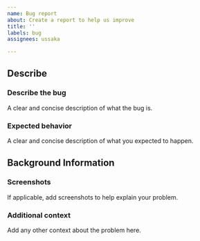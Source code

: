 ```yaml
---
name: Bug report
about: Create a report to help us improve
title: ''
labels: bug
assignees: ussaka

---
```


## Describe

### Describe the bug
A clear and concise description of what the bug is.

### Expected behavior
A clear and concise description of what you expected to happen.

## Background Information

### Screenshots
If applicable, add screenshots to help explain your problem.

### Additional context
Add any other context about the problem here.

